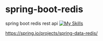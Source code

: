 # spring-boot-redis
spring boot redis rest api
[![My Skills](https://skills.thijs.gg/icons?i=redis&theme=light)](https://skills.thijs.gg)


https://spring.io/projects/spring-data-redis/


